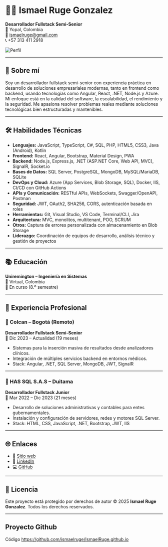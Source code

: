 # 👨‍💻 Ismael Ruge Gonzalez

**Desarrollador Fullstack Semi-Senior**  
📍 Yopal, Colombia  
📧 ismaelruge@gmail.com  
📞 +57 313 411 2918  

![Perfil](https://ismaelruge.github.io/assets/images/profile.png)

---

## 🚀 Sobre mí

Soy un desarrollador fullstack semi-senior con experiencia práctica en desarrollo de soluciones empresariales modernas, tanto en frontend como backend, usando tecnologías como Angular, React, .NET, Node.js y Azure.  
Mi enfoque está en la calidad del software, la escalabilidad, el rendimiento y la seguridad. Me apasiona resolver problemas reales mediante soluciones tecnológicas bien estructuradas y mantenibles.

---

## 🛠️ Habilidades Técnicas

- **Lenguajes:** JavaScript, TypeScript, C#, SQL, PHP, HTML5, CSS3, Java (Android), Kotlin
- **Frontend:** React, Angular, Bootstrap, Material Design, PWA
- **Backend:** Node.js, Express.js, .NET (ASP.NET Core, Web API, MVC), SignalR, Socket.io
- **Bases de Datos:** SQL Server, PostgreSQL, MongoDB, MySQL/MariaDB, SQLite
- **DevOps y Cloud:** Azure (App Services, Blob Storage, SQL), Docker, IIS, CI/CD con GitHub Actions
- **APIs y Comunicación:** RESTful APIs, WebSockets, Swagger/OpenAPI, Postman
- **Seguridad:** JWT, OAuth2, SHA256, CORS, autenticación basada en roles
- **Herramientas:** Git, Visual Studio, VS Code, Terminal/CLI, Jira
- **Arquitectura:** MVC, monolitos, multitenant, POO, SCRUM
- **Otros:** Captura de errores personalizada con almacenamiento en Blob Storage  
- **Liderazgo:** Coordinación de equipos de desarrollo, análisis técnico y gestión de proyectos

---

## 📚 Educación

**Uniremington – Ingeniería en Sistemas**  
📍 Virtual, Colombia  
📅 En curso (8.º semestre)

---

## 💼 Experiencia Profesional

### 🔹 Colcan – Bogotá (Remoto)  
**Desarrollador Fullstack Semi-Senior**  
📅 Dic 2023 – Actualidad (19 meses)

- Sistemas para la inserción masiva de resultados desde analizadores clínicos.
- Integración de múltiples servicios backend en entornos médicos.
- Stack: Angular, .NET, SQL Server, MongoDB, JWT, SignalR

---

### 🔹 HAS SQL S.A.S – Duitama  
**Desarrollador Fullstack Junior**  
📅 Mar 2022 – Dic 2023 (21 meses)

- Desarrollo de soluciones administrativas y contables para entes gubernamentales.
- Instalación y configuración de servidores, redes y motores SQL Server.
- Stack: HTML, CSS, JavaScript, .NET, Bootstrap, JWT, IIS

---

## 🌐 Enlaces

- 🔗 [Sitio web](https://ismaelruge.github.io)
- 💼 [LinkedIn](https://www.linkedin.com/in/ismaelruge)
- 💻 [GitHub](https://github.com/ismaelruge)

---

## 📝 Licencia

Este proyecto está protegido por derechos de autor © 2025 **Ismael Ruge Gonzalez**. Todos los derechos reservados.

---

## Proyecto Github
Código https://github.com/ismaelruge/IsmaelRuge.github.io